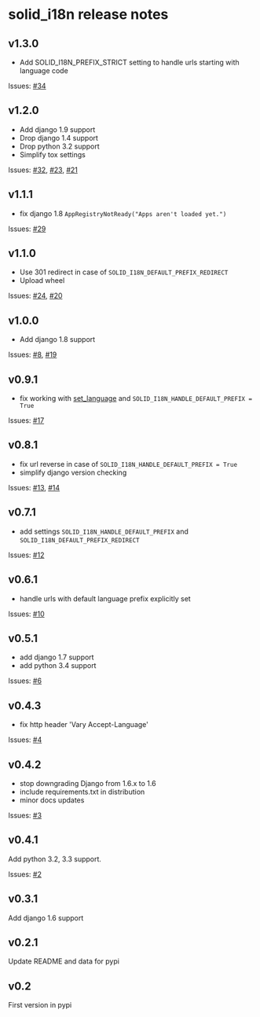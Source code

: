 solid_i18n release notes
========================

v1.3.0
------
- Add SOLID_I18N_PREFIX_STRICT setting to handle urls starting with language code

Issues: [#34](https://github.com/st4lk/django-solid-i18n-urls/issues/34)

v1.2.0
------
- Add django 1.9 support
- Drop django 1.4 support
- Drop python 3.2 support
- Simplify tox settings

Issues: [#32](https://github.com/st4lk/django-solid-i18n-urls/issues/32), [#23](https://github.com/st4lk/django-solid-i18n-urls/issues/23   ), [#21](https://github.com/st4lk/django-solid-i18n-urls/issues/21)

v1.1.1
------
- fix django 1.8 `AppRegistryNotReady("Apps aren't loaded yet.")`

Issues: [#29](https://github.com/st4lk/django-solid-i18n-urls/issues/29)

v1.1.0
------

 - Use 301 redirect in case of `SOLID_I18N_DEFAULT_PREFIX_REDIRECT`
 - Upload wheel

Issues: [#24](https://github.com/st4lk/django-solid-i18n-urls/issues/24), [#20](https://github.com/st4lk/django-solid-i18n-urls/issues/20)

v1.0.0
------

 - Add django 1.8 support

Issues: [#8](https://github.com/st4lk/django-solid-i18n-urls/issues/8), [#19](https://github.com/st4lk/django-solid-i18n-urls/issues/19)

v0.9.1
------

 - fix working with [set_language](https://docs.djangoproject.com/en/dev/topics/i18n/translation/#set-language-redirect-view) and `SOLID_I18N_HANDLE_DEFAULT_PREFIX = True`

Issues: [#17](https://github.com/st4lk/django-solid-i18n-urls/issues/17)

v0.8.1
------

 - fix url reverse in case of `SOLID_I18N_HANDLE_DEFAULT_PREFIX = True`
 - simplify django version checking

Issues: [#13](https://github.com/st4lk/django-solid-i18n-urls/issues/13), [#14](https://github.com/st4lk/django-solid-i18n-urls/issues/14)

v0.7.1
------

 - add settings `SOLID_I18N_HANDLE_DEFAULT_PREFIX` and `SOLID_I18N_DEFAULT_PREFIX_REDIRECT`

Issues: [#12](https://github.com/st4lk/django-solid-i18n-urls/issues/12)

v0.6.1
------

 - handle urls with default language prefix explicitly set

Issues: [#10](https://github.com/st4lk/django-solid-i18n-urls/issues/10)

v0.5.1
------

 - add django 1.7 support
 - add python 3.4 support

Issues: [#6](https://github.com/st4lk/django-solid-i18n-urls/issues/6)

v0.4.3
------

 - fix http header 'Vary Accept-Language'

Issues: [#4](https://github.com/st4lk/django-solid-i18n-urls/issues/4)

v0.4.2
------

 - stop downgrading Django from 1.6.x to 1.6
 - include requirements.txt in distribution
 - minor docs updates

Issues: [#3](https://github.com/st4lk/django-solid-i18n-urls/issues/3)

v0.4.1
------
Add python 3.2, 3.3 support.

Issues: [#2](https://github.com/st4lk/django-solid-i18n-urls/issues/2)

v0.3.1
------

Add django 1.6 support

v0.2.1
------

Update README and data for pypi

v0.2
----

First version in pypi
